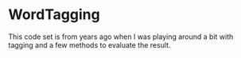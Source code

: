 # WordTagging
This code set is from years ago when I was playing around a bit with tagging and a few methods to evaluate the result.
